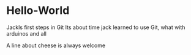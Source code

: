 # Hello-World
Jackls first steps in Git
Its about time jack learned to use Git, what with arduinos and all

A line about cheese is always welcome
